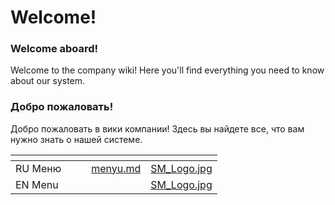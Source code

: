 # Welcome!

### **Welcome aboard!**&#x20;

Welcome to the company wiki! Here you'll find everything you need to know about our system.



### Добро пожаловать!&#x20;

Добро пожаловать в вики компании! Здесь вы найдете все, что вам нужно знать о нашей системе.

<table data-card-size="large" data-view="cards"><thead><tr><th></th><th></th><th></th><th data-hidden data-card-target data-type="content-ref"></th><th data-hidden data-card-cover data-type="files"></th></tr></thead><tbody><tr><td>RU Меню</td><td></td><td></td><td><a href="ru/menyu.md">menyu.md</a></td><td><a href=".gitbook/assets/SM_Logo.jpg">SM_Logo.jpg</a></td></tr><tr><td>EN Menu</td><td></td><td></td><td></td><td><a href=".gitbook/assets/SM_Logo.jpg">SM_Logo.jpg</a></td></tr></tbody></table>
